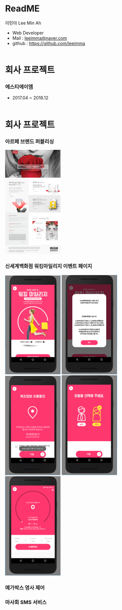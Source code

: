 # ReadME

이민아 Lee Min Ah

- Web Developer
- Mail : leeimma@naver.com
- github : https://github.com/leeimma
 <br /> <br />
 
# 회사 프로젝트
### 에스티에이엠
* 2017.04 ~ 2018.12
 <br /> <br />
 
# 회사 프로젝트
### 아르페 브랜드 퍼블리싱
 <img src="image/artpe/01_main.jpg" width="180"/> 


### 신세계백화점 워킹마일리지 이벤트 페이지
<img src="image/working/01_main.PNG" width="180"/> 
<img src="image/working/01_sub.PNG" width="180"/> 
<img src="image/working/02_sub.PNG" width="180"/> 
<img src="image/working/03_sub.PNG" width="180"/> 
<img src="image/working/04_sub.PNG" width="180"/> 


### 메가박스 영사 제어

### 마사회 SMS 서비스


